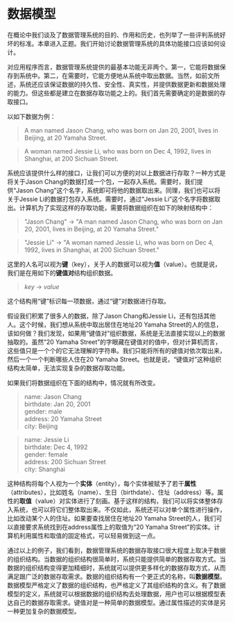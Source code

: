 # 数据模型

在概论中我们谈及了数据管理系统的目的、作用和历史，也列举了一些评判系统好坏的标准。本章进入正题。我们开始讨论数据管理系统的具体功能接口应该如何设计。

对应用程序而言，数据管理系统提供的最基本功能无非两个。第一，它能将数据保存到系统中。第二，在需要时，它能方便地从系统中取出数据。当然，如前文所述，系统还应该保证数据的持久性、安全性、真实性，并提供数据更新和数据处理的能力。但这些都是建立在数据存取功能之上的。我们首先需要确定的是数据的存取接口。

以如下数据为例：

> A man named Jason Chang, who was born on Jan 20, 2001, lives in Beijing, at 20 Yamaha Street.

> A woman named Jessie Li, who was born on Dec 4, 1992, lives in Shanghai, at 200 Sichuan Street.

系统应该提供什么样的接口，让我们可以方便的对以上数据进行存取？一种方式是将关于Jason Chang的数据打成一个包，一起存入系统。需要时，我们提供“Jason Chang”这个名字，系统即可将他的数据取出来。同理，我们也可以将关于Jessie Li的数据打包存入系统。需要时，通过“Jessie Li”这个名字将数据取出。计算机为了实现这样的存取功能，需要将数据组织在如下的映射结构中：

>"Jason Chang" &rarr; "A man named Jason Chang, who was born on Jan 20, 2001, lives in Beijing, at 20 Yamaha Street."

>"Jessie Li" &rarr; "A woman named Jessie Li, who was born on Dec 4, 1992, lives in Shanghai, at 200 Sichuan Street."

这里的人名可以视为**键**（key），关于人的数据可以视为**值**（value）。也就是说，我们是在用如下的**键值对**结构组织数据。

> *key* &rarr; *value* 

这个结构用“键”标识每一项数据，通过“键”对数据进行存取。

假设我们积累了很多人的数据，除了Jason Chang和Jessie Li，还有包括其他人。这个时候，我们想从系统中取出居住在地址20 Yamaha Street的人的信息，该如何做？我们发现，如果用“键值对”组织数据，系统是无法直接实现以上的数据抽取的。虽然“20 Yamaha Street”的字眼藏在键值对的值中，但对计算机而言，这些值只是一个个的它无法理解的字符串。我们只能将所有的键值对依次取出来，然后一个一个判断哪些人住在20 Yamaha Street。也就是说，“键值对”这种组织结构太简单，无法实现复杂的数据存取功能。

如果我们将数据组织在下面的结构中，情况就有所改变。

> name: Jason Chang \
> birthdate: Jan 20, 2001 \
> gender: male \
> address: 20 Yamaha Street\
> city: Beijing

> name: Jessie Li \
> birthdate: Dec 4, 1992 \
> gender: female \
> address: 200 Sichuan Street\
> city: Shanghai

这种结构将每个人视为一个**实体**（entity），每个实体被赋予了若干**属性**（attributes），比如姓名（name）、生日（birthdate）、住址（address）等。属性的**取值**（value）对实体进行了刻画。基于这样的结构，我们可以将实体整体存入系统，也可以将它们整体取出来。不仅如此，系统还可以对单个属性进行操作，比如改动某个人的住址。如果要查找居住在地址20 Yamaha Street的人，我们可以直接要求系统找到在address属性上的取值为“20 Yamaha Street”的实体。计算机利用属性和取值的固定格式，可以轻易做到这一点。

通过以上的例子，我们看到，数据管理系统的数据存取接口很大程度上取决于数据的组织结构。当数据的组织结构很简单时，系统只能提供简单的数据存取方式。当数据的组织结构变得更加精细时，系统就可以提供更多样化的数据存取方式，从而满足跟广泛的数据存取需求。数据的组织结构有一个更正式的名称，叫**数据模型**。数据模型严格定义了数据的组织结构，也严格定义了其组织结构的含义。有了数据模型的定义，系统就可以根据数据的组织结构去处理数据，用户也可以根据模型表达自己的数据存取需求。键值对是一种简单的数据模型。通过属性描述的实体是另一种更加复杂的数据模型。
